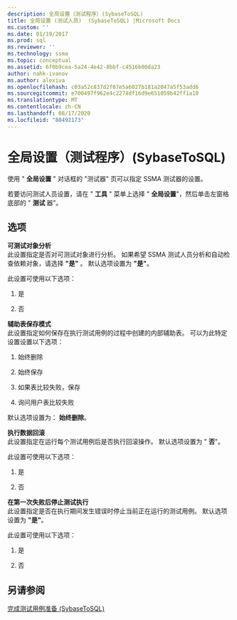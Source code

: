```yaml
---
description: 全局设置（测试程序）(SybaseToSQL)
title: 全局设置 (测试人员)  (SybaseToSQL) |Microsoft Docs
ms.custom: ''
ms.date: 01/19/2017
ms.prod: sql
ms.reviewer: ''
ms.technology: ssma
ms.topic: conceptual
ms.assetid: 6f0b9cea-5a24-4e42-8bbf-c4516b00da23
author: nahk-ivanov
ms.author: alexiva
ms.openlocfilehash: c03a52c837d2f07e5a6027b181a2047a5f53add6
ms.sourcegitcommit: e700497f962e4c2274df16d9e651059b42ff1a10
ms.translationtype: MT
ms.contentlocale: zh-CN
ms.lasthandoff: 08/17/2020
ms.locfileid: "88492173"
---
```

# <a name="global-settings-tester-sybasetosql"></a>全局设置（测试程序）(SybaseToSQL)
使用 " **全局设置** " 对话框的 "测试器" 页可以指定 SSMA 测试器的设置。  
  
若要访问测试人员设置，请在 " **工具** " 菜单上选择 " **全局设置**"，然后单击左窗格底部的 " **测试** 器"。  
  
## <a name="options"></a>选项  
**可测试对象分析**  
此设置指定是否对可测试对象进行分析。 如果希望 SSMA 测试人员分析和自动检查依赖对象，请选择 **"是"** 。 默认选项设置为 **"是"**。  
  
此设置可使用以下选项：  
  
1.  是  
  
2.  否  
  
**辅助表保存模式**  
此设置指定如何保存在执行测试用例的过程中创建的内部辅助表。 可以为此特定设置设置以下选项：  
  
1.  始终删除  
  
2.  始终保存  
  
3.  如果表比较失败，保存  
  
4.  询问用户表比较失败  
  
默认选项设置为： **始终删除**。  
  
**执行数据回滚**  
此设置指定在运行每个测试用例后是否执行回滚操作。 默认选项设置为 " **否**"。  
  
此设置可使用以下选项：  
  
1.  是  
  
2.  否  
  
**在第一次失败后停止测试执行**  
此设置指定是否在执行期间发生错误时停止当前正在运行的测试用例。 默认选项设置为 **"是"**。  
  
此设置可使用以下选项：  
  
1.  是  
  
2.  否  
  
## <a name="see-also"></a>另请参阅  
[完成测试用例准备 &#40;SybaseToSQL&#41;](../../ssma/sybase/finishing-test-case-preparation-sybasetosql.md)  
  
